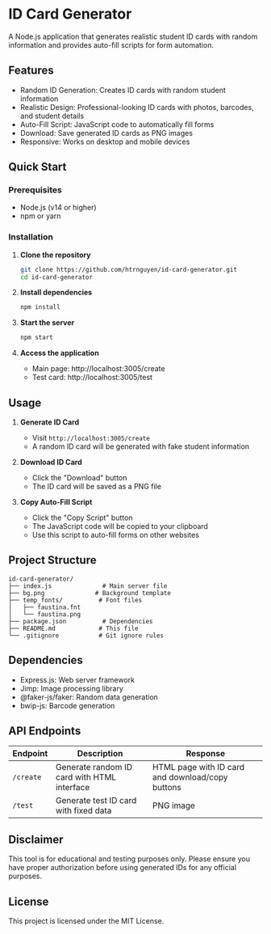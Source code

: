 # ID Card Generator

A Node.js application that generates realistic student ID cards with random information and provides auto-fill scripts for form automation.

## Features

-   Random ID Generation: Creates ID cards with random student information
-   Realistic Design: Professional-looking ID cards with photos, barcodes, and student details
-   Auto-Fill Script: JavaScript code to automatically fill forms
-   Download: Save generated ID cards as PNG images
-   Responsive: Works on desktop and mobile devices

## Quick Start

### Prerequisites

-   Node.js (v14 or higher)
-   npm or yarn

### Installation

1. **Clone the repository**

    ```bash
    git clone https://github.com/htrnguyen/id-card-generator.git
    cd id-card-generator
    ```

2. **Install dependencies**

    ```bash
    npm install
    ```

3. **Start the server**

    ```bash
    npm start
    ```

4. **Access the application**
    - Main page: http://localhost:3005/create
    - Test card: http://localhost:3005/test

## Usage

1. **Generate ID Card**

    - Visit `http://localhost:3005/create`
    - A random ID card will be generated with fake student information

2. **Download ID Card**

    - Click the "Download" button
    - The ID card will be saved as a PNG file

3. **Copy Auto-Fill Script**
    - Click the "Copy Script" button
    - The JavaScript code will be copied to your clipboard
    - Use this script to auto-fill forms on other websites

## Project Structure

```
id-card-generator/
├── index.js              # Main server file
├── bg.png              # Background template
├── temp_fonts/          # Font files
│   ├── faustina.fnt
│   └── faustina.png
├── package.json          # Dependencies
├── README.md            # This file
└── .gitignore           # Git ignore rules
```

## Dependencies

-   Express.js: Web server framework
-   Jimp: Image processing library
-   @faker-js/faker: Random data generation
-   bwip-js: Barcode generation

## API Endpoints

| Endpoint  | Description                                 | Response                                         |
| --------- | ------------------------------------------- | ------------------------------------------------ |
| `/create` | Generate random ID card with HTML interface | HTML page with ID card and download/copy buttons |
| `/test`   | Generate test ID card with fixed data       | PNG image                                        |

## Disclaimer

This tool is for educational and testing purposes only. Please ensure you have proper authorization before using generated IDs for any official purposes.

## License

This project is licensed under the MIT License.
